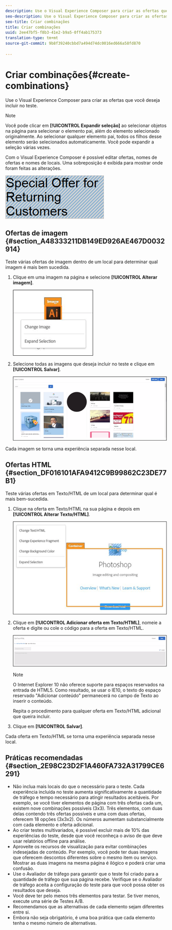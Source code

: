 ```yaml
---
description: Use o Visual Experience Composer para criar as ofertas que você deseja incluir no teste.
seo-description: Use o Visual Experience Composer para criar as ofertas que você deseja incluir no teste.
seo-title: Criar combinações
title: Criar combinações
uuid: 2ee47bf5-f8b3-41e2-b9a5-0ff4ab175373
translation-type: tm+mt
source-git-commit: 9b8f39240cbbd7a494d74dc0016ed666a58fd870

---
```



# Criar combinações{#create-combinations}

Use o Visual Experience Composer para criar as ofertas que você deseja incluir no teste.

>[!NOTE]
>
>Você pode clicar em **[!UICONTROL Expandir seleção]** ao selecionar objetos na página para selecionar o elemento pai, além do elemento selecionado originalmente. Ao selecionar qualquer elemento pai, todos os filhos desse elemento serão selecionados automaticamente. Você pode expandir a seleção várias vezes.

Com o Visual Experience Composer é possível editar ofertas, nomes de ofertas e nomes de locais. Uma sobreposição é exibida para mostrar onde foram feitas as alterações.

![](assets/overlay.png)

## Ofertas de imagem {#section_A48333211DB149ED926AE467D0032914}

Teste várias ofertas de imagem dentro de um local para determinar qual imagem é mais bem sucedida.

1. Clique em uma imagem na página e selecione **[!UICONTROL Alterar imagem]**.

   ![](assets/changeimage.png)

1. Selecione todas as imagens que deseja incluir no teste e clique em **[!UICONTROL Salvar]**.

   ![](assets/addimage.png)

Cada imagem se torna uma experiência separada nesse local.

## Ofertas HTML {#section_DF016101AFA9412C9B99862C23DE77B1}

Teste várias ofertas em Texto/HTML de um local para determinar qual é mais bem-sucedida.

1. Clique na oferta em Texto/HTML na sua página e depois em **[!UICONTROL Alterar Texto/HTML]**.

   ![](assets/changehtml.png)

1. Clique em **[!UICONTROL Adicionar oferta em Texto/HTML]**, nomeie a oferta e digite ou cole o código para a oferta em Texto/HTML.

   ![](assets/editoffers.png)

   >[!NOTE]
   >
   >O Internet Explorer 10 não oferece suporte para espaços reservados na entrada de HTML5. Como resultado, se usar o IE10, o texto do espaço reservado &quot;Adicionar conteúdo&quot; permanecerá no campo de Texto ao inserir o conteúdo.

   Repita o procedimento para qualquer oferta em Texto/HTML adicional que queira incluir.

1. Clique em **[!UICONTROL Salvar]**.

Cada oferta em Texto/HTML se torna uma experiência separada nesse local.

## Práticas recomendadas {#section_2E98C23D2F1A460FA732A31799CE6291}

* Não inclua mais locais do que o necessário para o teste. Cada experiência incluída no teste aumenta significativamente a quantidade de tráfego e tempo necessário para atingir resultados aceitáveis. Por exemplo, se você tiver elementos de página com três ofertas cada um, existem nove combinações possíveis (3x3). Três elementos, com duas delas contendo três ofertas possíveis e uma com duas ofertas, oferecem 18 opções (3x3x2). Os números aumentam substancialmente com cada elemento e oferta adicional.
* Ao criar testes multivariados, é possível excluir mais de 10% das experiências do teste, desde que você reconheça o aviso de que deve usar relatórios offline para análise.
* Aproveite os recursos de visualização para evitar combinações indesejadas de conteúdo. Por exemplo, você pode ter duas imagens que oferecem descontos diferentes sobre o mesmo item ou serviço. Mostrar as duas imagens na mesma página é ilógico e poderá criar uma confusão.
* Use o Avaliador de tráfego para garantir que o teste foi criado para a quantidade de tráfego que sua página recebe. Verifique se o Avaliador de tráfego aceita a configuração do teste para que você possa obter os resultados que deseja.
* Você deve ter pelo menos três elementos para testar. Se tiver menos, execute uma série de  Testes A/B.
* Recomendamos que as alternativas de cada elemento sejam diferentes entre si.
* Embora não seja obrigatório, é uma boa prática que cada elemento tenha o mesmo número de alternativas.

